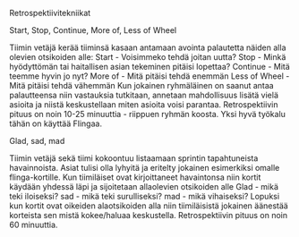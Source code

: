 Retrospektiivitekniikat

Start, Stop, Continue, More of, Less of Wheel

Tiimin vetäjä kerää tiiminsä kasaan antamaan avointa palautetta näiden alla olevien otsikoiden alle: 
Start - Voisimmeko tehdä joitan uutta?
Stop - Minkä hyödyttömän tai haitallisen asian tekeminen pitäisi lopettaa?
Continue - Mitä teemme hyvin jo nyt? 
More of - Mitä pitäisi tehdä enemmän
Less of Wheel - Mitä pitäisi tehdä vähemmän
Kun jokainen ryhmäläinen on saanut antaa palautteensa niin vastauksia tutkitaan, annetaan mahdollisuus lisätä vielä asioita ja niistä keskustellaan miten asioita voisi parantaa.
Retrospektiivin pituus on noin 10-25 minuuttia - riippuen ryhmän koosta. 
Yksi hyvä työkalu tähän on käyttää Flingaa.


Glad, sad, mad

Tiimin vetäjä sekä tiimi kokoontuu listaamaan sprintin tapahtuneista havainnoista. Asiat tulisi olla lyhyitä ja eritelty jokainen esimerkiksi omalle flinga-kortille. Kun tiimiläiset ovat kirjoittaneet havaintonsa niin kortit käydään yhdessä läpi ja sijoitetaan allaolevien otsikoiden alle
Glad - mikä teki iloiseksi?
sad - mikä teki surulliseksi?
mad - mikä vihaiseksi?
Lopuksi kun kortit ovat oikeiden alaotsikoiden alla niin tiimiläisistä jokainen äänestää korteista sen mistä kokee/haluaa keskustella. 
Retrospektiivin pituus on noin 60 minuuttia.